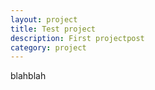 ```yaml
---
layout: project
title: Test project
description: First projectpost
category: project
---
```


blahblah
